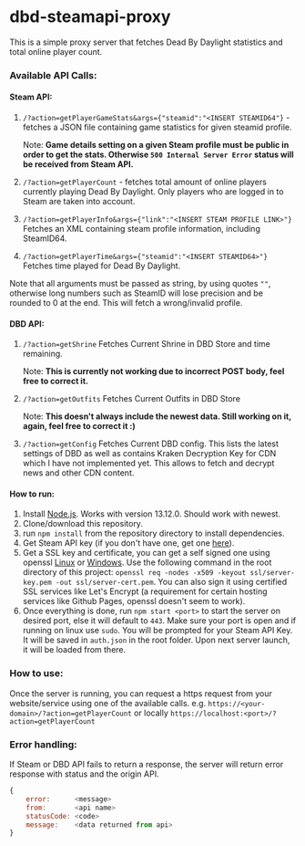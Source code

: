 # dbd-steamapi-proxy

This is a simple proxy server that fetches Dead By Daylight statistics and total online player count.

### Available API Calls:
#### Steam API:
1. `/?action=getPlayerGameStats&args={"steamid":"<INSERT STEAMID64"}` - fetches a JSON file containing game statistics for given steamid profile. 
    
    Note: **Game details setting on a given Steam profile must be public in order to get the stats. Otherwise `500 Internal Server Error` status will be received from Steam API.**

2. `/?action=getPlayerCount` - fetches total amount of online players currently playing Dead By Daylight. Only players who are logged in to Steam are taken into account.

3. `/?action=getPlayerInfo&args={"link":"<INSERT STEAM PROFILE LINK>"}` Fetches an XML containing steam profile information, including SteamID64.

4. `/?action=getPlayerTime&args={"steamid":"<INSERT STEAMID64>"}` Fetches time played for Dead By Daylight.

Note that all arguments must be passed as string, by using quotes `""`, otherwise long numbers such as SteamID will lose precision and be rounded to 0 at the end. This will fetch a wrong/invalid profile.

#### DBD API:
1. `/?action=getShrine` Fetches Current Shrine in DBD Store and time remaining. 

    Note: **This is currently not working due to incorrect POST body, feel free to correct it.**

2. `/?action=getOutfits` Fetches Current Outfits in DBD Store 

    Note: **This doesn't always include the newest data. Still working on it, again, feel free to correct it :)**

3. `/?action=getConfig` Fetches Current DBD config. This lists the latest settings of DBD as well as contains Kraken Decryption Key for CDN which I have not implemented yet. This allows to fetch and decrypt news and other CDN content.
#### How to run:
1. Install [Node.js](https://nodejs.org/en/download/). Works with version 13.12.0. Should work with newest.
2. Clone/download this repository.
3. run `npm install` from the repository directory to install dependencies.
4. Get Steam API key (if you don't have one, get one [here](https://steamcommunity.com/dev/apikey)).
5. Get a SSL key and certificate, you can get a self signed one using openssl [Linux](https://www.openssl.org/source/) or [Windows](https://slproweb.com/products/Win32OpenSSL.html). Use the following command in the root directory of this project: `openssl req -nodes -x509 -keyout ssl/server-key.pem -out ssl/server-cert.pem`. You can also sign it using certified SSL services like Let's Encrypt (a requirement for certain hosting services like Github Pages, openssl doesn't seem to work).
6. Once everything is done, run `npm start <port>` to start the server on desired port, else it will default to `443`. Make sure your port is open and if running on linux use `sudo`. You will be prompted for your Steam API Key. It will be saved in `auth.json` in the root folder. Upon next server launch, it will be loaded from there.

### How to use:
Once the server is running, you can request a https request from your website/service using one of the available calls. e.g.
`https://<your-domain>/?action=getPlayerCount` or locally `https://localhost:<port>/?action=getPlayerCount`

### Error handling:
If Steam or DBD API fails to return a response, the server will return error response with status and the origin API.
```js
{
    error:      <message>
    from:       <api name>
    statusCode: <code>
    message:    <data returned from api>
}
```

